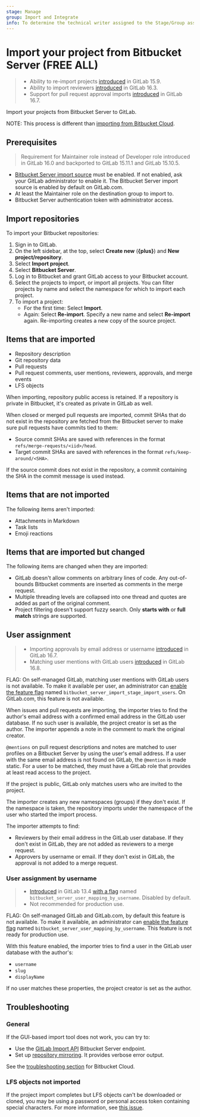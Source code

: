 ```yaml
---
stage: Manage
group: Import and Integrate
info: To determine the technical writer assigned to the Stage/Group associated with this page, see https://handbook.gitlab.com/handbook/product/ux/technical-writing/#assignments
---
```


# Import your project from Bitbucket Server **(FREE ALL)**

> - Ability to re-import projects [introduced](https://gitlab.com/gitlab-org/gitlab/-/issues/23905) in GitLab 15.9.
> - Ability to import reviewers [introduced](https://gitlab.com/gitlab-org/gitlab/-/issues/416611) in GitLab 16.3.
> - Support for pull request approval imports [introduced](https://gitlab.com/gitlab-org/gitlab/-/merge_requests/135256) in GitLab 16.7.

Import your projects from Bitbucket Server to GitLab.

NOTE:
This process is different than [importing from Bitbucket Cloud](bitbucket.md).

## Prerequisites

> Requirement for Maintainer role instead of Developer role introduced in GitLab 16.0 and backported to GitLab 15.11.1 and GitLab 15.10.5.

- [Bitbucket Server import source](../../../administration/settings/import_and_export_settings.md#configure-allowed-import-sources)
  must be enabled. If not enabled, ask your GitLab administrator to enable it. The Bitbucket Server import source is enabled
  by default on GitLab.com.
- At least the Maintainer role on the destination group to import to.
- Bitbucket Server authentication token with administrator access.

## Import repositories

To import your Bitbucket repositories:

1. Sign in to GitLab.
1. On the left sidebar, at the top, select **Create new** (**{plus}**) and **New project/repository**.
1. Select **Import project**.
1. Select **Bitbucket Server**.
1. Log in to Bitbucket and grant GitLab access to your Bitbucket account.
1. Select the projects to import, or import all projects. You can filter projects by name and select
   the namespace for which to import each project.
1. To import a project:
   - For the first time: Select **Import**.
   - Again: Select **Re-import**. Specify a new name and select **Re-import** again. Re-importing creates a new copy of the source project.

## Items that are imported

- Repository description
- Git repository data
- Pull requests
- Pull request comments, user mentions, reviewers, approvals, and merge events
- LFS objects

When importing, repository public access is retained. If a repository is private in Bitbucket, it's
created as private in GitLab as well.

When closed or merged pull requests are imported, commit SHAs that do not exist in the repository are fetched from the Bitbucket server
to make sure pull requests have commits tied to them:

- Source commit SHAs are saved with references in the format `refs/merge-requests/<iid>/head`.
- Target commit SHAs are saved with references in the format `refs/keep-around/<SHA>`.

If the source commit does not exist in the repository, a commit containing the SHA in the commit message is used instead.

## Items that are not imported

The following items aren't imported:

- Attachments in Markdown
- Task lists
- Emoji reactions

## Items that are imported but changed

The following items are changed when they are imported:

- GitLab doesn't allow comments on arbitrary lines of code. Any out-of-bounds Bitbucket comments are
  inserted as comments in the merge request.
- Multiple threading levels are collapsed into one thread and
  quotes are added as part of the original comment.
- Project filtering doesn't support fuzzy search. Only **starts with** or **full match** strings are
  supported.

## User assignment

> - Importing approvals by email address or username [introduced](https://gitlab.com/gitlab-org/gitlab/-/issues/23586) in GitLab 16.7.
> - Matching user mentions with GitLab users [introduced](https://gitlab.com/gitlab-org/gitlab/-/issues/433008) in GitLab 16.8.

FLAG:
On self-managed GitLab, matching user mentions with GitLab users is not available. To make it available per user,
an administrator can [enable the feature flag](../../../administration/feature_flags.md) named `bitbucket_server_import_stage_import_users`.
On GitLab.com, this feature is not available.

When issues and pull requests are importing, the importer tries to find the author's email address
with a confirmed email address in the GitLab user database. If no such user is available, the
project creator is set as the author. The importer appends a note in the comment to mark the
original creator.

`@mentions` on pull request descriptions and notes are matched to user profiles on a Bitbucket Server by using the user's email address.
If a user with the same email address is not found on GitLab, the `@mention` is made static.
For a user to be matched, they must have a GitLab role that provides at least read access to the project.

If the project is public, GitLab only matches users who are invited to the project.

The importer creates any new namespaces (groups) if they don't exist. If the namespace is taken, the
repository imports under the namespace of the user who started the import process.

The importer attempts to find:

- Reviewers by their email address in the GitLab user database. If they don't exist in GitLab, they are not added as reviewers to a merge request.
- Approvers by username or email. If they don't exist in GitLab, the approval is not added to a merge request.

### User assignment by username

> - [Introduced](https://gitlab.com/gitlab-org/gitlab/-/issues/218609) in GitLab 13.4 [with a flag](../../../administration/feature_flags.md) named `bitbucket_server_user_mapping_by_username`. Disabled by default.
> - Not recommended for production use.

FLAG:
On self-managed GitLab and GitLab.com, by default this feature is not available. To make it
available, an administrator can [enable the feature flag](../../../administration/feature_flags.md)
named `bitbucket_server_user_mapping_by_username`. This feature is not ready for production use.

With this feature enabled, the importer tries to find a user in the GitLab user database with the
author's:

- `username`
- `slug`
- `displayName`

If no user matches these properties, the project creator is set as the author.

## Troubleshooting

### General

If the GUI-based import tool does not work, you can try to:

- Use the [GitLab Import API](../../../api/import.md#import-repository-from-bitbucket-server)
  Bitbucket Server endpoint.
- Set up [repository mirroring](../repository/mirror/index.md).
  It provides verbose error output.

See the [troubleshooting section](bitbucket.md#troubleshooting)
for Bitbucket Cloud.

### LFS objects not imported

If the project import completes but LFS objects can't be downloaded or cloned, you may be using a
password or personal access token containing special characters. For more information, see
[this issue](https://gitlab.com/gitlab-org/gitlab/-/issues/337769).
